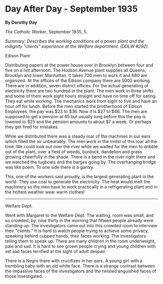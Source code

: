 Day After Day - September 1935
==============================

**By Dorothy Day**

*The Catholic Worker*, September 1935, 5.

*Summary: Describes the working conditions at a power plant and the
indignity "clients" experience at the Welfare department. (DDLW \#292).*

Edison Plant

Distributing papers at the power house over in Brooklyn between four and
five on a hot afternoon. The Hudson Avenue plant supplies all Queens,
Brooklyn and lower Manhattan. It takes 700 men to work it and 680 are
organized. At the offices of the Edison company there are 5000 working.
There are in addition, seven district offices. For the actual generating
of electricity there are two hundred in the plant. The men work in three
shifts and some of them work eight hours straight and have no time off
for eating. They eat while working. The mechanics work from eight to
five and have an hour off for lunch. Before the men started the
brotherhood of Edison Employees, the pay was \$23 to \$36. Now it is
\$27 to \$46. The men are supposed to get a pension at 65 but usually
long before this the pay is lowered to \$25 and the pension amounts to
about \$7 a week. Or perhaps they get fired for mistakes.

While we distributed there was a steady roar of the machines in our ears
which filled the air unbearably. The men work in the midst of this roar
all the time. We could look out over the river while we waited for the
men to dribble out of the plant, over a field of weeds, burdock,
dandelion and grass growing cheerfully in the shade. There is a bend in
the river right there and we watched the tugboats and the barges going
by. The overhanging bridge was like poem. To one side there is a gantry.

This, one of the workers said proudly, is the largest generating plant
in the world. They use coal to generate the electricity. The heat would
melt the machinery so the men have to work practically in a
refrigerating plant and in the hottest weather wear warm clothes!

****

Welfare Dept.

Went with Margaret to the Welfare Dept. The waiting. room was small, and
so crowded, by, nine thirty in the morning that fifteen people already
were standing up. The investigators came out into this crowded room to
interview their "clients." It is hard to watch people trying to achieve
some privacy, speaking behind cupped hands, their faces working. The
investigators telling them to speak up. There are many children in the
room underweight, pale and sad. It is hard to see grown people crying
and young children with set sad faces terrified at the sight of adult
despair.

There is a Negro there with crucifixes in her ears. A young girl with a
trembling baby with an old white face. There is a strange contrast
between the impassive faces of the investigators and the twisted
anguished faces of those investigated.
